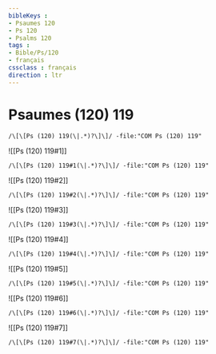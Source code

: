 ```yaml
---
bibleKeys : 
- Psaumes 120
- Ps 120
- Psalms 120
tags : 
- Bible/Ps/120
- français
cssclass : français
direction : ltr
---
```


# Psaumes (120) 119

```query
/\[\[Ps (120) 119(\|.*)?\]\]/ -file:"COM Ps (120) 119"
```



![[Ps (120) 119#1]]

```query
/\[\[Ps (120) 119#1(\|.*)?\]\]/ -file:"COM Ps (120) 119"
```

![[Ps (120) 119#2]]

```query
/\[\[Ps (120) 119#2(\|.*)?\]\]/ -file:"COM Ps (120) 119"
```

![[Ps (120) 119#3]]

```query
/\[\[Ps (120) 119#3(\|.*)?\]\]/ -file:"COM Ps (120) 119"
```

![[Ps (120) 119#4]]

```query
/\[\[Ps (120) 119#4(\|.*)?\]\]/ -file:"COM Ps (120) 119"
```

![[Ps (120) 119#5]]

```query
/\[\[Ps (120) 119#5(\|.*)?\]\]/ -file:"COM Ps (120) 119"
```

![[Ps (120) 119#6]]

```query
/\[\[Ps (120) 119#6(\|.*)?\]\]/ -file:"COM Ps (120) 119"
```

![[Ps (120) 119#7]]

```query
/\[\[Ps (120) 119#7(\|.*)?\]\]/ -file:"COM Ps (120) 119"
```

